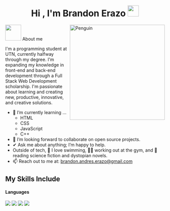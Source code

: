 <h1 align="center">Hi , I'm Brandon Erazo <img src="https://media.giphy.com/media/hvRJCLFzcasrR4ia7z/giphy.gif" width="35"></h1>

<img align="right" width=300px alt="Penguin" src="https://media3.giphy.com/media/v1.Y2lkPTc5MGI3NjExOWlwaTh6NzlybmIyeGJicXMzdzE0ZGdxdWtieTFwcTkwMGtkYjBqZCZlcD12MV9pbnRlcm5hbF9naWZfYnlfaWQmY3Q9Zw/1vlBgKjXEz1jTtsuiH/giphy.gif" />

<picture><img src = "https://github.com/7oSkaaa/7oSkaaa/blob/main/Images/about_me.gif?raw=true" width = 50px></picture> About me

I'm a programming student at UTN, currently halfway through my degree. I'm expanding my knowledge in front-end and back-end development through a Full Stack Web Development scholarship. I'm passionate about learning and creating new, productive, innovative, and creative solutions.

- 🌱 I’m currently learning ...
  - HTML
  - CSS
  - JavaScript
  - C++
- 👯 I’m looking forward to collaborate on open source projects.
- ✔ Ask me about anything; I’m happy to help.
- Outside of tech, 💜 I love swimming, 🏋️‍♂️ working out at the gym, and 📖 reading science fiction and dystopian novels.
- 📫 Reach out to me at: <a href="brandon.andres.erazo@gmail.com">brandon.andres.erazo@gmail.com</a>


## My Skills Include

<h4> Languages </h4>
<span> 
  <img src="https://img.shields.io/badge/HTML5-E34F26?style=for-the-badge&logo=html5&logoColor=white">
  <img src="https://img.shields.io/badge/CSS3-1572B6?style=for-the-badge&logo=css3&logoColor=white">
  <img src="https://img.shields.io/badge/JavaScript-F7DF1E?style=for-the-badge&logo=javascript&logoColor=black">
  <img src="https://img.shields.io/badge/c++-%2300599C.svg?style=for-the-badge&logo=c%2B%2B&logoColor=white">
 
 
